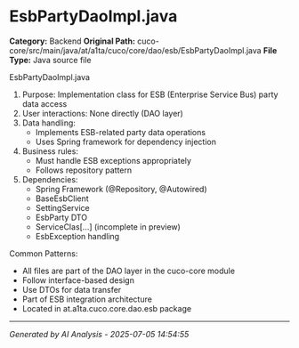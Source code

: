 # EsbPartyDaoImpl.java

**Category:** Backend
**Original Path:** cuco-core/src/main/java/at/a1ta/cuco/core/dao/esb/EsbPartyDaoImpl.java
**File Type:** Java source file

EsbPartyDaoImpl.java
1. Purpose: Implementation class for ESB (Enterprise Service Bus) party data access
2. User interactions: None directly (DAO layer)
3. Data handling:
   - Implements ESB-related party data operations
   - Uses Spring framework for dependency injection
4. Business rules:
   - Must handle ESB exceptions appropriately
   - Follows repository pattern
5. Dependencies:
   - Spring Framework (@Repository, @Autowired)
   - BaseEsbClient
   - SettingService
   - EsbParty DTO
   - ServiceClas[...] (incomplete in preview)
   - EsbException handling

Common Patterns:
- All files are part of the DAO layer in the cuco-core module
- Follow interface-based design
- Use DTOs for data transfer
- Part of ESB integration architecture
- Located in at.a1ta.cuco.core.dao.esb package

---
*Generated by AI Analysis - 2025-07-05 14:54:55*
